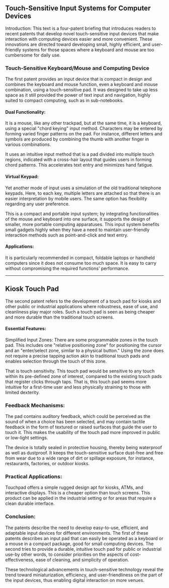## Touch-Sensitive Input Systems for Computer Devices

Introduction: This text is a four-patent briefing that introduces readers to recent patents that develop novel touch-sensitive input devices that make interaction with computing devices easier and more convenient. These innovations are directed toward developing small, highly efficient, and user-friendly systems for those spaces where a keyboard and mouse are too cumbersome for daily use.

### Touch-Sensitive Keyboard/Mouse and Computing Device

The first patent provides an input device that is compact in design and combines the keyboard and mouse function, even a keyboard and mouse combination, using a touch-sensitive pad. It was designed to take up less space as it still provided the power of text input and navigation, highly suited to compact computing, such as in sub-notebooks.

#### Dual Functionality: 
It is a mouse, like any other trackpad, but at the same time, it is a keyboard, using a special "chord keying" input method. Characters may be entered by forming varied finger patterns on the pad. For instance, different letters and symbols are produced by combining the thumb with another finger in various combinations.

It uses an intuitive input method that is a pad divided into multiple touch regions, indicated with a cross-hair layout that guides users in forming chord patterns. This accelerates text entry and minimizes hand fatigue.

#### Virtual Keypad:
Yet another mode of input uses a simulation of the old traditional telephone keypads. Here, to each key, multiple letters are attached so that there is an easier interpretation by mobile users. The same option has flexibility regarding any user preference.

This is a compact and portable input system; by integrating functionalities of the mouse and keyboard into one surface, it supports the design of smaller, more portable computing apparatuses. This input system benefits small gadgets highly when they have a need to maintain user-friendly interaction methods such as point-and-click and text entry.
#### Applications: 
It is particularly recommended in compact, foldable laptops or handheld computers since it does not consume too much space. It is easy to carry without compromising the required functions' performance.

--- 

## Kiosk Touch Pad

The second patent refers to the development of a touch pad for kiosks and other public or industrial applications where robustness, ease of use, and cleanliness play major roles. Such a touch pad is seen as being cheaper and more durable than the traditional touch screens.

#### Essential Features:

Simplified Input Zones: There are some programmable zones in the touch pad. This includes one "relative positioning zone" for positioning the cursor and an "enter/select zone, similar to a physical button." Using the zone does not require a precise tapping action akin to traditional touch pads and enables selection through the touch of this zone.

That is touch sensitivity. This touch pad would be sensitive to any touch within its pre-defined zone of interest, compared to the existing touch pads that register clicks through taps. That is, this touch pad seems more intuitive for a first-time user and less physically straining to those with limited dexterity.
### Feedback Mechanisms:
The pad contains auditory feedback, which could be perceived as the sound of when a choice has been selected, and may contain tactile feedback in the form of textured or raised surfaces that guide the user to touch it. This makes the usability of the touch pad more improved in public or low-light settings.

The device is totally sealed in protective housing, thereby being waterproof as well as dustproof. It keeps the touch-sensitive surface dust-free and free from wear due to a wide range of dirt or spillage exposure, for instance, restaurants, factories, or outdoor kiosks.
### Practical Applications: 
Touchpad offers a simple rugged design apt for kiosks, ATMs, and interactive displays. This is a cheaper option than touch screens. This product can be applied in the industrial setting or for areas that require a clean durable interface.
### Conclusion: 
The patents describe the need to develop easy-to-use, efficient, and adaptable input devices for different environments. The first of these patents describes an input pad that can easily be operated as a keyboard or a mouse in a compact package, good for small computing devices. The second tries to provide a durable, intuitive touch pad for public or industrial use-by other words, to consider priorities on the aspects of cost-effectiveness, ease of cleaning, and simplicity of operation.

These technological advancements in touch-sensitive technology reveal the trend toward miniaturization, efficiency, and user-friendliness on the part of the input devices, thus enabling digital interaction on more venues.